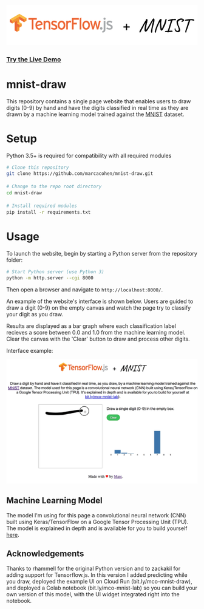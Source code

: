 
## [![Tensorflow.js](tf.js_mnist.png)](https://js.tensorflow.org/)

### [Try the Live Demo](https://bit.ly/mco-mnist-draw)

# mnist-draw
This repository contains a single page website that enables users to draw digits (0-9) by hand and 
have the digits classified in real time as they are drawn by a machine learning model trained against
the [MNIST](https://en.wikipedia.org/wiki/MNIST_database) dataset.

# Setup 
Python 3.5+ is required for compatibility with all required modules

```bash
# Clone this repository
git clone https://github.com/marcacohen/mnist-draw.git

# Change to the repo root directory
cd mnist-draw

# Install required modules
pip install -r requirements.txt
```

# Usage
To launch the website, begin by starting a Python server from the repository folder:
```bash
# Start Python server (use Python 3)
python -m http.server --cgi 8000
```
Then open a browser and navigate to `http://localhost:8000/`. 

An example of the website's interface is shown below. Users are guided to draw a digit (0-9) on the empty
canvas and watch the page try to classify your digit as you draw.

Results are displayed as a bar graph where each classification label recieves a score between 0.0 and 1.0 from the machine learning model. Clear the canvas with the 'Clear' button to draw and process other digits.  

Interface example: 
<p>
  <img src="/mnist-draw.gif" width="600">
</p>

## Machine Learning Model
The model I'm using for this page a convolutional neural network (CNN) built using Keras/TensorFlow on a
Google Tensor Processing Unit (TPU).
The model is explained in depth and is available for you to build yourself [here](bit.ly/mco-mnist-lab).

## Acknowledgements

Thanks to rhammell for the original Python version and to zackakil for adding support for Tensorflow.js.
In this version I added predicting while you draw, deployed the example UI on Cloud Run (bit.ly/mco-mnist-draw),
and deployed a Colab notebook (bit.ly/mco-mnist-lab) so you can build your own version of this model, 
with the UI widget integrated right into the notebook.
